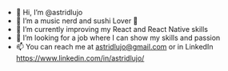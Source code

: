 - 👋 Hi, I’m @astridlujo
- 👀 I’m a music nerd and sushi Lover 🍣 
- 🌱 I’m currently improving my React and React Native skills
- 💞️ I’m looking for a job where I can show my skills and passion
- 📫 You can reach me at astridlujo@gmail.com or in LinkedIn https://www.linkedin.com/in/astridlujo/

<!---
astridlujo/astridlujo is a ✨ special ✨ repository because its `README.md` (this file) appears on your GitHub profile.
You can click the Preview link to take a look at your changes.
--->
